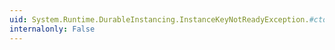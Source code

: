 ```yaml
---
uid: System.Runtime.DurableInstancing.InstanceKeyNotReadyException.#ctor(System.Xml.Linq.XName,System.Guid,System.Runtime.DurableInstancing.InstanceKey,System.String,System.Exception)
internalonly: False
---
```

